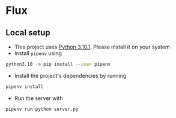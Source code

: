 # Flux

## Local setup

- This project uses [Python 3.10.1](https://www.python.org/downloads/release/python-3101/). Please install it on your system
- Install `pipenv` using

```sh
python3.10 -m pip install --user pipenv
```

- Install the project's dependencies by running

```sh
pipenv install
```

- Run the server with

```sh
pipenv run python server.py
```
